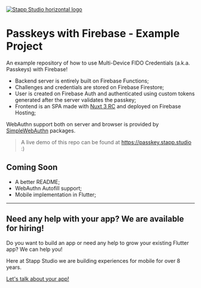 <a href="https://stapp.studio" target="__blank">
  <picture>
    <source media="(prefers-color-scheme: dark)" srcset="https://i.imgur.com/V24uWnb.png">
    <source media="(prefers-color-scheme: light)" srcset="https://i.imgur.com/bwYR7a5.png">
    <img alt="Stapp Studio horizontal logo" src="https://i.imgur.com/bwYR7a5.png">
  </picture>
</a>

<br />

# Passkeys with Firebase - Example Project

An example repository of how to use Multi-Device FIDO Credentials (a.k.a. Passkeys) with Firebase!

- Backend server is entirely built on Firebase Functions;
- Challenges and credentials are stored on Firebase Firestore;
- User is created on Firebase Auth and authenticated using custom tokens generated after the server validates the passkey;
- Frontend is an SPA made with [Nuxt 3 RC](http://v3.nuxtjs.org) and deployed on Firebase Hosting;

WebAuthn support both on server and browser is provided by [SimpleWebAuthn](https://github.com/MasterKale/SimpleWebAuthn) packages.

> A live demo of this repo can be found at https://passkey.stapp.studio :)

## Coming Soon

- A better README;
- WebAuthn Autofill support;
- Mobile implementation in Flutter;

***

## Need any help with your app? We are available for hiring!

Do you want to build an app or need any help to grow your existing Flutter app? We can help you!

Here at Stapp Studio we are building experiences for mobile for over 8 years.

[Let's talk about your app!](mailto:us@stapp.studio)
